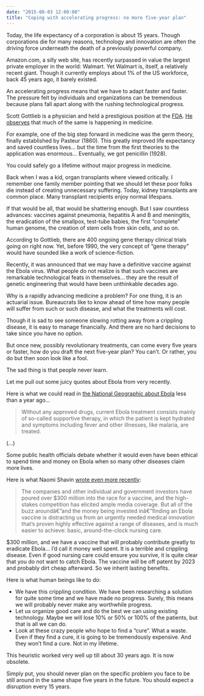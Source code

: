 ```yaml
---
date: "2015-08-03 12:00:00"
title: "Coping with accelerating progress: no more five-year plan"
---
```




Today, the life expectancy of a corporation is about 15 years. Though corporations die for many reasons, technology and innovation are often the driving force underneath the death of a previously powerful company.

Amazon.com, a silly web site, has recently surpassed in value the largest private employer in the world: Walmart. Yet Walmart is, itself, a relatively recent giant. Though it currently employs about 1% of the US workforce, back 45 years ago, it barely existed.

An accelerating progress means that we have to adapt faster and faster. The pressure felt by individuals and organizations can be tremendous because plans fall apart along with the rushing technological progress.

Scott Gottlieb is a physician and held a prestigious position at the [FDA](https://en.wikipedia.org/wiki/Food_and_Drug_Administration). [He observes](http://www.forbes.com/sites/scottgottlieb/2015/06/17/the-quickening-pace-of-medical-progress-and-its-discontents/) that much of the same is happening in medicine.

For example, one of the big step forward in medicine was the germ theory, finally established by Pasteur (1860). This greatly improved life expectancy and saved countless lives&hellip; but the time from the first theories to the application was enormous&hellip; Eventually, we got penicillin (1928).

You could safely go a lifetime without major progress in medicine.

Back when I was a kid, organ transplants where viewed critically. I remember one family member pointing that we should let these poor folks die instead of creating unnecessary suffering. Today, kidney transplants are common place. Many transplant recipients enjoy normal lifespans.

If that would be all, that would be shattering enough. But I saw countless advances: vaccines against pneumonia, hepatitis A and B and meningitis, the eradication of the smallpox, test-tube babies, the first &ldquo;complete&rdquo; human genome, the creation of stem cells from skin cells, and so on.

According to Gottlieb, there are 400 ongoing gene therapy clinical trials going on right now. Yet, before 1990, the very concept of &ldquo;gene therapy&rdquo; would have sounded like a work of science-fiction.

Recently, it was announced that we may have a definitive vaccine against the Ebola virus. What people do not realize is that such vaccines are remarkable technological feats in themselves&hellip; they are the result of genetic engineering that would have been unthinkable decades ago.

Why is a rapidly advancing medicine a problem? For one thing, it is an actuarial issue. Bureaucrats like to know ahead of time how many people will suffer from such or such disease, and what the treatments will cost.

Though it is sad to see someone slowing rotting away from a crippling disease, it is easy to manage financially. And there are no hard decisions to take since you have no option.

But once new, possibly revolutionary treatments, can come every five years or faster, how do you draft the next five-year plan? You can&rsquo;t. Or rather, you do but then soon look like a fool.

The sad thing is that people never learn.

Let me pull out some juicy quotes about Ebola from very recently.

Here is what we could read in [the National Geographic about Ebola](http://news.nationalgeographic.com/news/2014/10/141014-ebola-vaccine-treatment-history-health-medicine/) less than a year ago&hellip;

> Without any approved drugs, current Ebola treatment consists mainly of so-called supportive therapy, in which the patient is kept hydrated and symptoms including fever and other illnesses, like malaria, are treated.

(&hellip;)

Some public health officials debate whether it would even have been ethical to spend time and money on Ebola when so many other diseases claim more lives.


Here is what Naomi Shavin [wrote even more recently](http://www.newrepublic.com/article/120737/ebola-vaccine-trials-do-less-strengthening-medical-systems):

> The companies and other individual and government investors have poured over $300 million into the race for a vaccine, and the high-stakes competition has elicited ample media coverage. But all of the buzz aroundâ€”and the money being invested inâ€”finding an Ebola vaccine is distracting us from an urgently needed medical innovation that&rsquo;s proven highly effective against a range of diseases, and is much easier to achieve: basic, around-the-clock nursing care.



$300 million, and we have a vaccine that will probably contribute greatly to eradicate Ebola&hellip; I&rsquo;d call it money well spent. It is a terrible and crippling disease. Even if good nursing care could ensure you survive, it is quite clear that you do not want to catch Ebola. The vaccine will be off patent by 2023 and probably dirt cheap afterward. So we inherit lasting benefits.

Here is what human beings like to do:

- We have this crippling condition. We have been researching a solution for quite some time and we have made no progress. Surely, this means we will probably never make any worthwhile progress.
- Let us organize good care and do the best we can using existing technology. Maybe we will lose 10% or 50% or 100% of the patients, but that is all we can do. 
- Look at these crazy people who hope to find a &ldquo;cure&rdquo;. What a waste. Even if they find a cure, it is going to be tremendously expensive. And they won&rsquo;t find a cure. Not in my lifetime.


This heuristic worked very well up till about 30 years ago. It is now obsolete.

Simply put, you should never plan on the specific problem you face to be still around in the same shape five years in the future. You should expect a disruption every 15 years.

